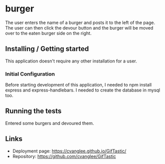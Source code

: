 # burger
The user enters the name of a burger and posts it to the left of the page.  The user can then click the devour button and the burger will be moved over to the eaten burger side on the right.

## Installing / Getting started

This application doesn't require any other installation for a user.

### Initial Configuration

Before starting development of this application, I needed to npm install express and express-handlebars.  I needed to create the database in mysql too.


## Running the tests

Entered some burgers and devoured them. 

## Links

- Deployment page: https://cvanglee.github.io/GifTastic/
- Repository: https://github.com/cvanglee/GifTastic
